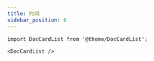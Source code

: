 ```yaml
---
title: 时间
sidebar_position: 6
---
```


```mdx-code-block
import DocCardList from '@theme/DocCardList';

<DocCardList />
```

